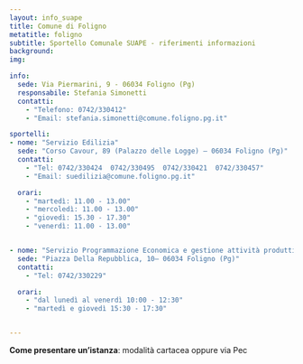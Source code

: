 ```yaml
---
layout: info_suape
title: Comune di Foligno
metatitle: foligno
subtitle: Sportello Comunale SUAPE - riferimenti informazioni
background:
img:

info:
  sede: Via Piermarini, 9 - 06034 Foligno (Pg)
  responsabile: Stefania Simonetti
  contatti:
    - "Telefono: 0742/330412"
    - "Email: stefania.simonetti@comune.foligno.pg.it"

sportelli:
- nome: "Servizio Edilizia"
  sede: "Corso Cavour, 89 (Palazzo delle Logge) – 06034 Foligno (Pg)"
  contatti:
    - "Tel: 0742/330424  0742/330495  0742/330421  0742/330457"
    - "Email: suedilizia@comune.foligno.pg.it"

  orari:
    - "martedì: 11.00 - 13.00"
    - "mercoledì: 11.00 - 13.00"
    - "giovedì: 15.30 - 17.30"
    - "venerdì: 11.00 - 13.00"


- nome: "Servizio Programmazione Economica e gestione attività produttive"
  sede: "Piazza Della Repubblica, 10– 06034 Foligno (Pg)"
  contatti:
    - "Tel: 0742/330229"

  orari:
    - "dal lunedì al venerdì 10:00 - 12:30"
    - "martedì e giovedì 15:30 - 17:30"


---
```


<p><strong>Come presentare un’istanza</strong>: modalità cartacea oppure via Pec <br /><br /></p>
